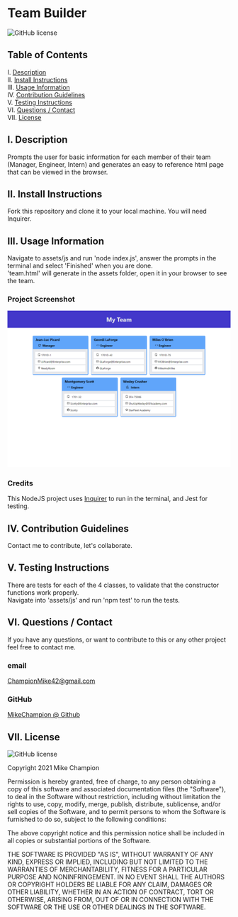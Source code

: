 # Team Builder

![GitHub license](https://img.shields.io/badge/license-MIT-blue.svg)

## Table of Contents

I. [Description](#description)  
II. [Install Instructions](#install-instructions)  
III. [Usage Information](#usage-information)  
IV. [Contribution Guidelines](#contribution-guidelines)  
V. [Testing Instructions](#testing-instructions)  
VI. [Questions / Contact](#contact)  
VII. [License](#license)

## <a id="description">I. Description</a>

Prompts the user for basic information for each member of their team (Manager, Engineer, Intern) and generates an easy to reference html page that can be viewed in the browser.

## <a id="install-instructions">II. Install Instructions</a>

Fork this repository and clone it to your local machine. You will need Inquirer.

## <a id="usage-information">III. Usage Information</a>

Navigate to assets/js and run 'node index.js', answer the prompts in the terminal and select 'Finished' when you are done.  
'team.html' will generate in the assets folder, open it in your browser to see the team.

### Project Screenshot

![Team builder screenshot](./assets/images/screenshot.png)

### Credits

This NodeJS project uses <a href="https://www.npmjs.com/package/inquirer" target="_blank">Inquirer</a> to run in the terminal, and Jest for testing.

## <a id="contribution-guidelines">IV. Contribution Guidelines</a>

Contact me to contribute, let's collaborate.

## <a id="testing-instructions">V. Testing Instructions</a>

There are tests for each of the 4 classes, to validate that the constructor functions work properly.  
Navigate into 'assets/js' and run 'npm test' to run the tests.

## <a id="contact">VI. Questions / Contact</a>

If you have any questions, or want to contribute to this or any other project feel free to contact me.

### email

ChampionMike42@gmail.com

### GitHub

<a href="https://github.com/MikeChampion" target="_blank">MikeChampion @ Github</a>

## <a id="license">VII. License</a>

![GitHub license](https://img.shields.io/badge/license-MIT-blue.svg)

<p>Copyright 2021 Mike Champion</p> 
        <p>Permission is hereby granted, free of charge, to any person obtaining a copy of this software and associated documentation files (the "Software"), to deal in the Software without restriction, including without limitation the rights to use, copy, modify, merge, publish, distribute, sublicense, and/or sell copies of the Software, and to permit persons to whom the Software is furnished to do so, subject to the following conditions:</p>
        <p>The above copyright notice and this permission notice shall be included in all copies or substantial portions of the Software.</p>
        <p>THE SOFTWARE IS PROVIDED "AS IS", WITHOUT WARRANTY OF ANY KIND, EXPRESS OR IMPLIED, INCLUDING BUT NOT LIMITED TO THE WARRANTIES OF MERCHANTABILITY, FITNESS FOR A PARTICULAR PURPOSE AND NONINFRINGEMENT. IN NO EVENT SHALL THE AUTHORS OR COPYRIGHT HOLDERS BE LIABLE FOR ANY CLAIM, DAMAGES OR OTHER LIABILITY, WHETHER IN AN ACTION OF CONTRACT, TORT OR OTHERWISE, ARISING FROM, OUT OF OR IN CONNECTION WITH THE SOFTWARE OR THE USE OR OTHER DEALINGS IN THE SOFTWARE.</p>
